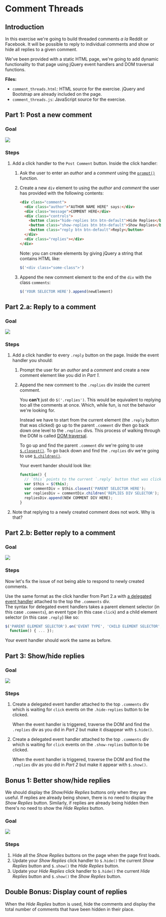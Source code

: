 # Comment Threads

## Introduction

In this exercise we're going to build threaded comments *a la* Reddit or
Facebook. It will be possible to reply to individual comments and show or hide
all replies to a given comment.

We've been provided with a static HTML page, we're going to add dynamic
functionality to that page using jQuery event handlers and DOM traversal
functions.

**Files:**

- `comment_threads.html`: HTML source for the exercise. jQuery and Bootstrap are
  already included on the page.
- `comment_threads.js`: JavaScript source for the exercise.

## Part 1: Post a new comment

### Goal

![](https://cl.ly/0L1R3a133T3v/Screen%20Recording%202016-12-22%20at%2012.18%20PM.gif)

### Steps

1. Add a click handler to the `Post Comment` button. Inside the click handler:

    1. Ask the user to enter an *author* and a *comment* using the
      [`prompt()`](https://developer.mozilla.org/en-US/docs/Web/API/Window/prompt)
      function.
    1. Create a new `div` element to using the *author* and *comment* the user has provided with the following contents:

        ```html
        <div class="comment">
          <div class="author">"AUTHOR NAME HERE" says:</div>
          <div class="message">COMMENT HERE</div>
          <div class="controls">
            <button class="hide-replies btn btn-default">Hide Replies</button>
            <button class="show-replies btn btn-default">Show Replies</button>
            <button class="reply btn btn-default">Reply</button>
          </div>
          <div class="replies"></div>
        </div>
        ```

        Note: you can create elements by giving jQuery a string that contains
        HTML like:

        ```javascript
        $('<div class="some-class">')
        ```

    1. Append the new comment element to the end of the `div` with the class
      `comments`:

        ```javascript
        $('YOUR SELECTOR HERE').append(newElement)
        ```

## Part 2.a: Reply to a comment

### Goal

![](https://cl.ly/0F3k402I0N12/Screen%20Recording%202016-12-22%20at%2002.45%20PM.gif)

### Steps

1. Add a click handler to every `.reply` button on the page.  Inside the event handler you should:

    1. Prompt the user for an *author* and a *comment* and create a new comment
      element like you did in *Part 1*.

    1. Append the new comment to the `.replies` div inside the current
      comment.

          You **can't** just do `$('.replies')`. This would be equivalent to replying
          too all the comments at once. Which, while fun, is not the behavior we're
          looking for.

          Instead we have to start from the current element (the `.reply` button
          that was clicked) go up to the parent `.comment` div then go back down
          one level to the `.replies` divs.
          This process of walking through the DOM is called
          [DOM traversal](http://api.jquery.com/category/traversing/).

          To go up and find the parent `.comment` div we're going to use
          [`$.closest()`](http://api.jquery.com/closest/).
          To go back down and find the `.replies` div we're going to use
          [`$.children()`](http://api.jquery.com/children/).

          Your event hander should look like:

          ```javascript
          function() {
            // `this` points to the current `.reply` button that was clicked
            var $this = $(this);
            var commentDiv = $this.closest('PARENT SELECTOR HERE');
            var repliesDiv = commentDiv.children('REPLIES DIV SELECTOR');
            repliesDiv.append(NEW COMMENT DIV HERE);
          }
          ```

1. Note that replying to a newly created comment does not work. Why is that?

## Part 2.b: Better reply to a comment

### Goal

![](https://cl.ly/303i0Y3d1637/Screen%20Recording%202016-12-22%20at%2002.47%20PM.gif)

### Steps

Now let's fix the issue of not being able to respond to newly created
comments.

Use the same format as the click handler from Part 2.a with
[a delegated event handler](http://api.jquery.com/on/#on-events-selector-data-handler)
attached to the top the `.comments` div. <br>
The syntax for delegated event handlers takes a parent element selector (in
this case `.comments`), an event type (in this case `click`) and a child
element selector (in this case `.reply`) like so:

```javascript
$('PARENT ELEMENT SELECTOR').on('EVENT TYPE', 'CHILD ELEMENT SELECTOR',
  function() { ... });
```

Your event handler should work the same as before.

## Part 3: Show/hide replies

### Goal

![](https://cl.ly/362T0F0s0C2p/Screen%20Recording%202016-12-22%20at%2002.55%20PM.gif)

### Steps

1. Create a delegated event handler attached to the top `.comments` div
  which is waiting for `click` events on the `.hide-replies` button to be
  clicked.

    When the event handler is triggered, traverse the DOM and find the `.replies` div as you did in *Part 2* but make it disappear with `$.hide()`.
1. Create a delegated event handler attached to the top `.comments` div
  which is waiting for `click` events on the `.show-replies` button to be
  clicked.

    When the event handler is triggered, traverse the DOM and find the `.replies`
    div as you did in *Part 2* but make it appear with `$.show()`.

## Bonus 1: Better show/hide replies

We should display the *Show/Hide Replies* buttons only when they are useful.
If replies are already being shown, there is no need to display the
*Show Replies* button. Similarly, if replies are already being hidden then
there's no need to show the *Hide Replies* button.

### Goal

![](https://cl.ly/251y3Z2Y3M12/Screen%20Recording%202016-12-22%20at%2006.38%20PM.gif)

### Steps

1. Hide all the *Show Replies* buttons on the page when the page first
  loads.
1. Update your *Show Replies* click handler to `$.hide()` the current
  *Show Replies* button and `$.show()` the *Hide Replies* button.
1. Update your *Hide Replies* click handler to `$.hide()` the current
  *Hide Replies* button and `$.show()` the *Show Replies* button.

## Double Bonus: Display count of replies

When the *Hide Replies* button is used, hide the comments and display the
total number of comments that have been hidden in their place.

